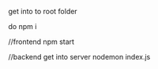 get into to root folder 

do 
npm i

//frontend
npm start 

//backend
get into server 
nodemon index.js
